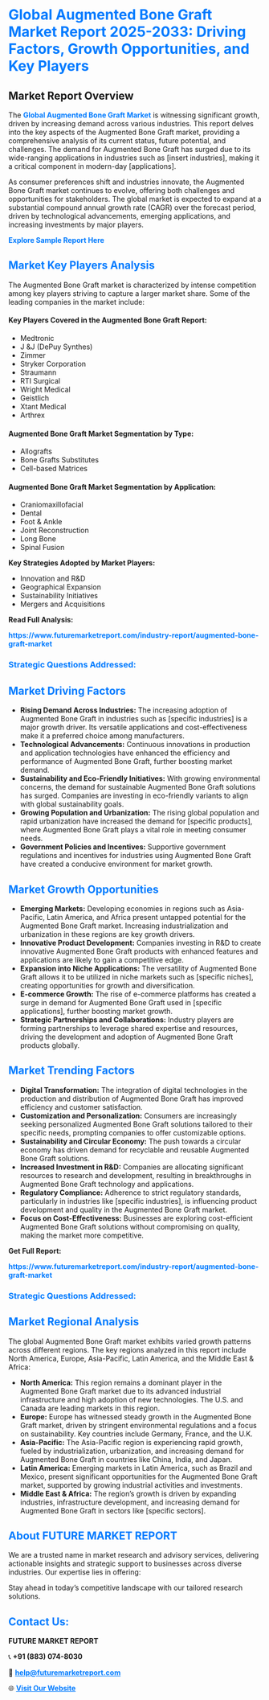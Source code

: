 <h1 style="color: #007BFF;">Global Augmented Bone Graft Market Report 2025-2033: Driving Factors, Growth Opportunities, and Key Players</h1>

<section id="overview">
<h2>Market Report Overview</h2>
<p>The <a href="https://www.futuremarketreport.com/industry-report/augmented-bone-graft-market" style="color: #007BFF; text-decoration: none;"><strong>Global Augmented Bone Graft Market</strong></a> is witnessing significant growth, driven by increasing demand across various industries. This report delves into the key aspects of the Augmented Bone Graft market, providing a comprehensive analysis of its current status, future potential, and challenges. The demand for Augmented Bone Graft has surged due to its wide-ranging applications in industries such as [insert industries], making it a critical component in modern-day [applications].</p>
<p>As consumer preferences shift and industries innovate, the Augmented Bone Graft market continues to evolve, offering both challenges and opportunities for stakeholders. The global market is expected to expand at a substantial compound annual growth rate (CAGR) over the forecast period, driven by technological advancements, emerging applications, and increasing investments by major players.</p>
</section>

<section id="overview">
<p><a href="https://www.futuremarketreport.com/request-sample/reportId=48857" style="color: #007BFF; text-decoration: none;"><strong>Explore Sample Report Here</strong></a></p>
</section>

<section id="key-players">
<h2 style="color: #007BFF;">Market Key Players Analysis</h2>
<p>The Augmented Bone Graft market is characterized by intense competition among key players striving to capture a larger market share. Some of the leading companies in the market include:</p>
<h4>Key Players Covered in the Augmented Bone Graft Report:</h4>
<ul><li>Medtronic</li><li>J &amp;J (DePuy Synthes)</li><li>Zimmer</li><li>Stryker Corporation</li><li>Straumann</li><li>RTI Surgical</li><li>Wright Medical</li><li>Geistlich</li><li>Xtant Medical</li><li>Arthrex</li></ul>
<h4>Augmented Bone Graft Market Segmentation by Type:</h4>
<ul><li>Allografts</li><li>Bone Grafts Substitutes</li><li>Cell-based Matrices</li></ul>

<h4>Augmented Bone Graft Market Segmentation by Application:</h4>
<ul><li>Craniomaxillofacial</li><li>Dental</li><li>Foot &amp; Ankle</li><li>Joint Reconstruction</li><li>Long Bone</li><li>Spinal Fusion</li></ul>
<p><strong>Key Strategies Adopted by Market Players:</strong></p>
<ul>
<li>Innovation and R&D</li>
<li>Geographical Expansion</li>
<li>Sustainability Initiatives</li>
<li>Mergers and Acquisitions</li>
</ul>
</section>

<section>
<p><strong>Read Full Analysis: </strong></p><a href="https://www.futuremarketreport.com/industry-report/augmented-bone-graft-market" style="color: #007BFF; text-decoration: none;"><strong>https://www.futuremarketreport.com/industry-report/augmented-bone-graft-market</strong></a>
<h3 style="color: #007BFF;">Strategic Questions Addressed:</h3>
</section>

<section id="driving-factors">
<h2 style="color: #007BFF;">Market Driving Factors</h2>
<ul>
<li><strong>Rising Demand Across Industries:</strong> The increasing adoption of Augmented Bone Graft in industries such as [specific industries] is a major growth driver. Its versatile applications and cost-effectiveness make it a preferred choice among manufacturers.</li>
<li><strong>Technological Advancements:</strong> Continuous innovations in production and application technologies have enhanced the efficiency and performance of Augmented Bone Graft, further boosting market demand.</li>
<li><strong>Sustainability and Eco-Friendly Initiatives:</strong> With growing environmental concerns, the demand for sustainable Augmented Bone Graft solutions has surged. Companies are investing in eco-friendly variants to align with global sustainability goals.</li>
<li><strong>Growing Population and Urbanization:</strong> The rising global population and rapid urbanization have increased the demand for [specific products], where Augmented Bone Graft plays a vital role in meeting consumer needs.</li>
<li><strong>Government Policies and Incentives:</strong> Supportive government regulations and incentives for industries using Augmented Bone Graft have created a conducive environment for market growth.</li>
</ul>
</section>

<section id="growth-opportunities">
<h2 style="color: #007BFF;">Market Growth Opportunities</h2>
<ul>
<li><strong>Emerging Markets:</strong> Developing economies in regions such as Asia-Pacific, Latin America, and Africa present untapped potential for the Augmented Bone Graft market. Increasing industrialization and urbanization in these regions are key growth drivers.</li>
<li><strong>Innovative Product Development:</strong> Companies investing in R&D to create innovative Augmented Bone Graft products with enhanced features and applications are likely to gain a competitive edge.</li>
<li><strong>Expansion into Niche Applications:</strong> The versatility of Augmented Bone Graft allows it to be utilized in niche markets such as [specific niches], creating opportunities for growth and diversification.</li>
<li><strong>E-commerce Growth:</strong> The rise of e-commerce platforms has created a surge in demand for Augmented Bone Graft used in [specific applications], further boosting market growth.</li>
<li><strong>Strategic Partnerships and Collaborations:</strong> Industry players are forming partnerships to leverage shared expertise and resources, driving the development and adoption of Augmented Bone Graft products globally.</li>
</ul>
</section>

<section id="trending-factors">
<h2 style="color: #007BFF;">Market Trending Factors</h2>
<ul>
<li><strong>Digital Transformation:</strong> The integration of digital technologies in the production and distribution of Augmented Bone Graft has improved efficiency and customer satisfaction.</li>
<li><strong>Customization and Personalization:</strong> Consumers are increasingly seeking personalized Augmented Bone Graft solutions tailored to their specific needs, prompting companies to offer customizable options.</li>
<li><strong>Sustainability and Circular Economy:</strong> The push towards a circular economy has driven demand for recyclable and reusable Augmented Bone Graft solutions.</li>
<li><strong>Increased Investment in R&D:</strong> Companies are allocating significant resources to research and development, resulting in breakthroughs in Augmented Bone Graft technology and applications.</li>
<li><strong>Regulatory Compliance:</strong> Adherence to strict regulatory standards, particularly in industries like [specific industries], is influencing product development and quality in the Augmented Bone Graft market.</li>
<li><strong>Focus on Cost-Effectiveness:</strong> Businesses are exploring cost-efficient Augmented Bone Graft solutions without compromising on quality, making the market more competitive.</li>
</ul>
</section>

<section>
<p><strong>Get Full Report: </strong></p><a href="https://www.futuremarketreport.com/industry-report/augmented-bone-graft-market" style="color: #007BFF; text-decoration: none;"><strong>https://www.futuremarketreport.com/industry-report/augmented-bone-graft-market</strong></a>
<h3 style="color: #007BFF;">Strategic Questions Addressed:</h3>
</section>


<section id="regional-analysis">
<h2 style="color: #007BFF;">Market Regional Analysis</h2>
<p>The global Augmented Bone Graft market exhibits varied growth patterns across different regions. The key regions analyzed in this report include North America, Europe, Asia-Pacific, Latin America, and the Middle East & Africa:</p>
<ul>
<li><strong>North America:</strong> This region remains a dominant player in the Augmented Bone Graft market due to its advanced industrial infrastructure and high adoption of new technologies. The U.S. and Canada are leading markets in this region.</li>
<li><strong>Europe:</strong> Europe has witnessed steady growth in the Augmented Bone Graft market, driven by stringent environmental regulations and a focus on sustainability. Key countries include Germany, France, and the U.K.</li>
<li><strong>Asia-Pacific:</strong> The Asia-Pacific region is experiencing rapid growth, fueled by industrialization, urbanization, and increasing demand for Augmented Bone Graft in countries like China, India, and Japan.</li>
<li><strong>Latin America:</strong> Emerging markets in Latin America, such as Brazil and Mexico, present significant opportunities for the Augmented Bone Graft market, supported by growing industrial activities and investments.</li>
<li><strong>Middle East & Africa:</strong> The region’s growth is driven by expanding industries, infrastructure development, and increasing demand for Augmented Bone Graft in sectors like [specific sectors].</li>
</ul>
</section>

<footer>
<h2 style="color: #007BFF;">About FUTURE MARKET REPORT</h2>
<p>We are a trusted name in market research and advisory services, delivering actionable insights and strategic support to businesses across diverse industries. Our expertise lies in offering:</p>

<p>Stay ahead in today’s competitive landscape with our tailored research solutions.</p>

<h2 style="color: #007BFF;">Contact Us:</h2>
<p><strong>FUTURE MARKET REPORT</strong></p>
<p>📞 <strong>+91 (883) 074-8030</strong></p>
<p>📧 <strong><a href="mailto:help@futuremarketreport.com" style="color: #007BFF;">help@futuremarketreport.com</a></strong></p>
<p>🌐 <strong><a href="https://www.futuremarketreport.com/" style="color: #007BFF;">Visit Our Website</a></strong></p>
</footer>